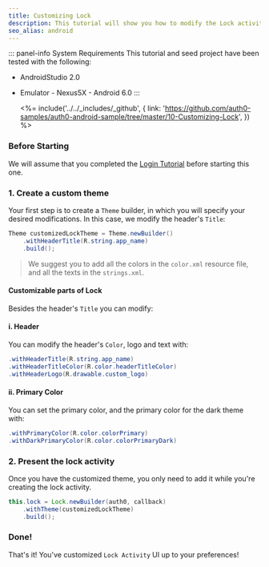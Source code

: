 ```yaml
---
title: Customizing Lock
description: This tutorial will show you how to modify the Lock activity look and feel.
seo_alias: android
---
```


::: panel-info System Requirements
This tutorial and seed project have been tested with the following:

* AndroidStudio 2.0
* Emulator - Nexus5X - Android 6.0 
  :::
  
  <%= include('../../_includes/_github', {
  link: 'https://github.com/auth0-samples/auth0-android-sample/tree/master/10-Customizing-Lock',
}) %> 


### Before Starting

We will assume that you completed the [Login Tutorial](01-login.md) before starting this one. 

### 1. Create a custom theme

Your first step is to create a `Theme` builder, in which you will specify your desired modifications. In this case, we modify the header's `Title`:

```java
Theme customizedLockTheme = Theme.newBuilder()
	.withHeaderTitle(R.string.app_name)
	.build();
```

> We suggest you to add all the colors in the `color.xml` resource file, and all the texts in the `strings.xml`.

#### Customizable parts of Lock
Besides the header's `Title` you can modify:

#### i. Header
You can modify the header's `Color`, logo and text with: 

```java
.withHeaderTitle(R.string.app_name)
.withHeaderTitleColor(R.color.headerTitleColor)
.withHeaderLogo(R.drawable.custom_logo)
```

#### ii. Primary Color
You can set the primary color, and the primary color for the dark theme with:

```java
.withPrimaryColor(R.color.colorPrimary)
.withDarkPrimaryColor(R.color.colorPrimaryDark)
```


### 2. Present the lock activity

Once you have the customized theme, you only need to add it while you're creating the lock activity.

```java
this.lock = Lock.newBuilder(auth0, callback)
	.withTheme(customizedLockTheme)
	.build();
```	
       
### Done!

That's it! You've customized `Lock Activity` UI up to your preferences!